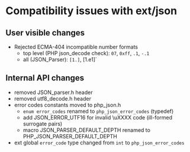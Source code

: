 # Compatibility issues with ext/json

## User visible changes
- Rejected ECMA-404 incompatible number formats
  - top level (PHP json_decode check): `07`, `0xff`, `.1`, `-.1`
  - all (JSON_Parser): `[1.]`, [1.e1]`

## Internal API changes
- removed JSON_parser.h header
- removed utf8_decode.h header
- error codes constants moved to php_json.h
  - `enum error_codes` renamed to `php_json_error_codes` (typedef)
  - add JSON_ERROR_UTF16 for invalid \uXXXX code (ill-formed surrogate pairs)
  - macro JSON_PARSER_DEFAULT_DEPTH renamed to PHP_JSON_PARSER_DEFAULT_DEPTH
- ext global `error_code` type changed from `int` to `php_json_error_codes`

